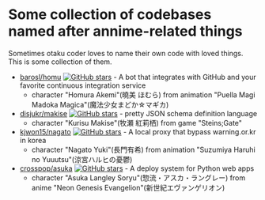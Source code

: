 # Some collection of codebases named after annime-related things

Sometimes otaku coder loves to name their own code with loved things. This is some collection of them.

- [barosl/homu](https://github.com/barosl/homu) [![GitHub stars](https://img.shields.io/github/stars/barosl/homu.svg)](https://github.com/barosl/homu/stargazers) - A bot that integrates with GitHub and your favorite continuous integration service
  - character "Homura Akemi"(曉美 ほむら) from animation "Puella Magi Madoka Magica"(魔法少女まどか☆マギカ)
- [disjukr/makise](https://github.com/disjukr/makise) [![GitHub stars](https://img.shields.io/github/stars/disjukr/makise.svg)](https://github.com/disjukr/makise/stargazers) - pretty JSON schema definition language
  - character "Kurisu Makise"(牧瀬 紅莉栖) from game "Steins;Gate"
- [kjwon15/nagato](https://github.com/Kjwon15/nagato) [![GitHub stars](https://img.shields.io/github/stars/Kjwon15/nagato.svg)](https://github.com/Kjwon15/nagato/stargazers) - A local proxy that bypass warning.or.kr in korea
  - character "Nagato Yuki"(長門有希) from animation "Suzumiya Haruhi no Yuuutsu"(涼宮ハルヒの憂鬱)
- [crosspop/asuka](https://github.com/crosspop/asuka) [![GitHub stars](https://img.shields.io/github/stars/crosspop/asuka.svg)](https://github.com/crosspop/asuka/stargazers) - A deploy system for Python web apps
  - character "Asuka Langley Soryu"(惣流・アスカ・ラングレー) from anime "Neon Genesis Evangelion"(新世紀エヴァンゲリオン)
